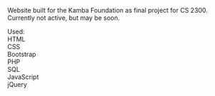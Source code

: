 Website built for the Kamba Foundation as final project for CS 2300. Currently not active, but may be soon.  
  
Used:  
HTML  
CSS  
Bootstrap  
PHP  
SQL  
JavaScript  
jQuery  
